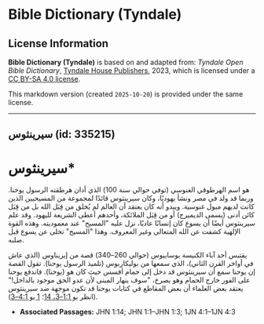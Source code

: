 # Bible Dictionary (Tyndale)

## License Information

**Bible Dictionary (Tyndale)** is based on and adapted from: _Tyndale Open Bible Dictionary_, [Tyndale House Publishers](https://tyndaleopenresources.com/), 2023, which is licensed under a [CC BY-SA 4.0 license](https://creativecommons.org/licenses/by-sa/4.0/legalcode.en).

This markdown version (created `2025-10-20`) is provided under the same license.



--------------------------------

## سيرينثوس (id: 335215)

سيرينثوس\*
==========

هو اسم الهرطوقي الغنوسي (توفي حوالي سنة 100\) الذي أدان هرطقته الرسول يوحنا. وربما قد ولد في مصر ونشأ يهوديًا، وكان سيرينثوس قائدًا لمجموعة من المسيحيين الذين كانت لديهم ميول غنوسية. ويبدو أنه كان يعتقد أن العالم لم يُخلق من قِبَل الله بل من قِبَل كائن أدنى (يسمى الديميرج) أو من قِبَل الملائكة، وأحدهم أعطى الشريعة لليهود. وقد علم سيرينثوس أيضًا أن يسوع كان إنسانًا عاديًا، نزل عليه "المسيح" عند معموديته. وهذه القوة الإلهية كشفت عن الله المتعالي وغير المعروف. وهذا "المسيح" تخلى عن يسوع قبل صلبه.

يقتبس أحد آباء الكنيسة يوسابيوس (حوالي 260–340\) قصة من إيريناوس (الذي عاش في أواخر القرن الثاني)، الذي سمعها من بوليكاربوس (تلميذ الرسول يوحنا). تقول القصة إن يوحنا سمع أن سيرينثوس قد دخل إلى حمام أفسس حيث كان هو (يوحنا). فاندفع يوحنا على الفور خارج الحمام وهو يصرخ، "سوف ينهار المبنى لأن عدو الحق موجود بالداخل!" يعتقد بعض العلماء أن بعض المقاطع في كتابات يوحنا قد تكون موجهة ضد سيرينثوس (انظر [يو 1:1–3، 14](https://ref.ly/John1:1-John1:3,John1:14)؛ [1 يو 4:1–3](https://ref.ly/1John4:1-1John4:3)).

* **Associated Passages:** JHN 1:14; JHN 1:1–JHN 1:3; 1JN 4:1–1JN 4:3

